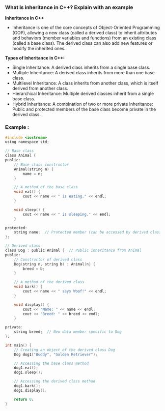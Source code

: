 ### What is inheritance in C++? Explain with an example

<b>Inheritance in C++ </b>
- Inheritance is one of the core concepts of Object-Oriented Programming (OOP), allowing a new class (called a derived class) to inherit attributes and behaviors (member variables and functions) from an existing class (called a base class). The derived class can also add new features or modify the inherited ones.


<b>Types of Inheritance in C++: </b>
- Single Inheritance: A derived class inherits from a single base class.
- Multiple Inheritance: A derived class inherits from more than one base class.
- Multilevel Inheritance: A class inherits from another class, which is itself derived from another class.
- Hierarchical Inheritance: Multiple derived classes inherit from a single base class.
- Hybrid Inheritance: A combination of two or more 
private inheritance: Public and protected members of the base class become private in the derived class.
### Example :
```c
#include <iostream>
using namespace std;

// Base class
class Animal {
public:
    // Base class constructor
    Animal(string n) {
        name = n;
    }

    // A method of the base class
    void eat() {
        cout << name << " is eating." << endl;
    }

    void sleep() {
        cout << name << " is sleeping." << endl;
    }

protected:
    string name;  // Protected member (can be accessed by derived classes)
};

// Derived class
class Dog : public Animal {  // Public inheritance from Animal
public:
    // Constructor of derived class
    Dog(string n, string b) : Animal(n) {
        breed = b;
    }

    // A method of the derived class
    void bark() {
        cout << name << " says Woof!" << endl;
    }

    void display() {
        cout << "Name: " << name << endl;
        cout << "Breed: " << breed << endl;
    }

private:
    string breed;  // New data member specific to Dog
};

int main() {
    // Creating an object of the derived class Dog
    Dog dog1("Buddy", "Golden Retriever");

    // Accessing the base class method
    dog1.eat();
    dog1.sleep();

    // Accessing the derived class method
    dog1.bark();
    dog1.display();

    return 0;
}
```